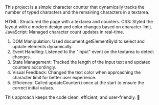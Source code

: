 <!-- Project Overview: Character Counter -->

This project is a simple character counter that dynamically tracks the number of typed characters and the remaining characters in a textarea.

<!-- Tools & Technologies Used -->

HTML: Structured the page with a textarea and counters.
CSS: Styled the layout with a modern design and color changes based on character limit.
JavaScript: Managed character count updates in real-time.

<!-- JavaScript Development Approach -->

1. DOM Manipulation: Used document.getElementById to select and update elements dynamically.
2. Event Handling: Listened to the "input" event on the textarea to detect changes.
3. State Management: Tracked the length of the input text and updated counters accordingly.
4. Visual Feedback: Changed the text color when approaching the character limit for better user experience.
5. Efficiency: Called updateCounter() once at the start to ensure the correct initial values.

This approach keeps the code clean, efficient, and user-friendly. 🚀
